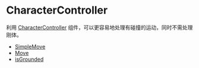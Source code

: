 # CharacterController

利用 [CharacterController](./README.md) 组件，可以更容易地处理有碰撞的运动，同时不需处理刚体。

* [SimpleMove](./SimpleMove.md)
* [Move](./Move.md)
* [isGrounded](./isGrounded.md)